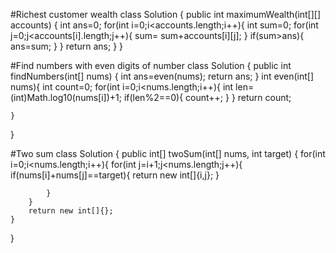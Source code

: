 #Richest customer wealth
class Solution {
    public int maximumWealth(int[][] accounts) {
        int ans=0;
        for(int i=0;i<accounts.length;i++){
            int sum=0;
            for(int j=0;j<accounts[i].length;j++){
                sum= sum+accounts[i][j];
            }
            if(sum>ans){
                ans=sum;
            }
        }
        return ans;
    }
}

#Find numbers with even digits of number
class Solution {
    public int findNumbers(int[] nums) {
        int ans=even(nums);
        return ans;
    }
    int even(int[] nums){
        int count=0;
        for(int i=0;i<nums.length;i++){
            int len=(int)Math.log10(nums[i])+1;
            if(len%2==0){
                count++;
            }
        }
        return count;

    }
}

#Two sum
class Solution {
    public int[] twoSum(int[] nums, int target) {
        for(int i=0;i<nums.length;i++){
            for(int j=i+1;j<nums.length;j++){
                if(nums[i]+nums[j]==target){
                    return new int[]{i,j};
                }

            }
        }
        return new int[]{};
    }
}
        

        
    
